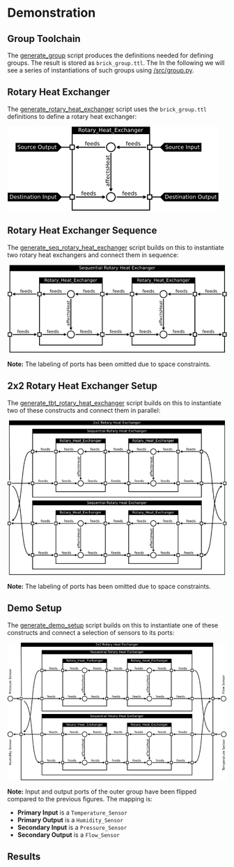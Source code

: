 # Demonstration

## Group Toolchain

The [generate_group](https://github.com/aslakjohansen/brick-block/blob/master/src/generate_group) script produces the definitions needed for defining groups. The result is stored as `brick_group.ttl`. The In the following we will see a series of instantiations of such groups using [/src/group.py](https://github.com/aslakjohansen/brick-block/blob/master/src/group.py).

## Rotary Heat Exchanger

The [generate_rotary_heat_exchanger](https://github.com/aslakjohansen/brick-block/blob/master/src/generate_rotary_heat_exchanger) script uses the `brick_group.ttl` definitions to define a rotary heat exchanger:

![Rotary Heat Exchanger](figs/demo_rhx.png)

## Rotary Heat Exchanger Sequence

The [generate_seq_rotary_heat_exchanger](https://github.com/aslakjohansen/brick-block/blob/master/src/generate_seq_rotary_heat_exchanger) script builds on this to instantiate two rotary heat exchangers and connect them in sequence:

![Rotary Heat Exchanger Sequence](figs/demo_seq_rhx.png)

**Note:** The labeling of ports has been omitted due to space constraints.

## 2x2 Rotary Heat Exchanger Setup

The [generate_tbt_rotary_heat_exchanger](https://github.com/aslakjohansen/brick-block/blob/master/src/generate_tbt_rotary_heat_exchanger) script builds on this to instantiate two of these constructs and connect them in parallel:

![2x2 Rotary Heat Exchanger Setup](figs/demo_tbt_rhx.png)

**Note:** The labeling of ports has been omitted due to space constraints.

## Demo Setup

The [generate_demo_setup](https://github.com/aslakjohansen/brick-block/blob/master/src/generate_demo_setup) script builds on this to instantiate one of these constructs and connect a selection of sensors to its ports:

![Demo Setup](figs/demo_context_rhx.png)

**Note:** Input and output ports of the outer group have been flipped compared to the previous figures. The mapping is:

* **Primary Input** is a `Temperature_Sensor`
* **Primary Output** is a `Humidity_Sensor`
* **Secondary Input** is a `Pressure_Sensor`
* **Secondary Output** is a `Flow_Sensor`

## Results



